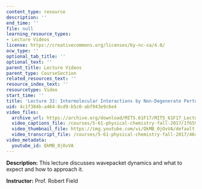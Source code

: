 ```yaml
---
content_type: resource
description: ''
end_time: ''
file: null
learning_resource_types:
- Lecture Videos
license: https://creativecommons.org/licenses/by-nc-sa/4.0/
ocw_type: ''
optional_tab_title: ''
optional_text: ''
parent_title: Lecture Videos
parent_type: CourseSection
related_resources_text: ''
resource_index_text: ''
resourcetype: Video
start_time: ''
title: 'Lecture 32: Intermolecular Interactions by Non-Degenerate Perturbation Theory'
uid: 4c1f384b-a464-8cd9-b5c0-abf943e9c6e4
video_files:
  archive_url: https://archive.org/download/MIT5.61F17/MIT5_61F17_Lecture_32_300k.mp4
  video_captions_file: /courses/5-61-physical-chemistry-fall-2017/1f6590dca8e55da78085b532e791f4eb_QkMB_0jOvVA.vtt
  video_thumbnail_file: https://img.youtube.com/vi/QkMB_0jOvVA/default.jpg
  video_transcript_file: /courses/5-61-physical-chemistry-fall-2017/464ff121820a8e56443f99039998e09a_QkMB_0jOvVA.pdf
video_metadata:
  youtube_id: QkMB_0jOvVA
---
```


**Description:** This lecture discusses wavepacket dynamics and what to expect and how to approach it.

**Instructor:** Prof. Robert Field

